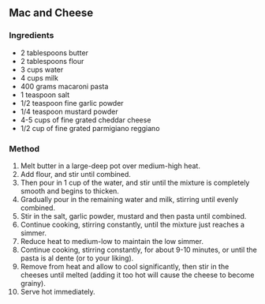 ## Mac and Cheese

### Ingredients

* 2 tablespoons butter
* 2 tablespoons flour
* 3 cups water
* 4 cups milk
* 400 grams macaroni pasta
* 1 teaspoon salt
* 1/2 teaspoon fine garlic powder
* 1/4 teaspoon mustard powder
* 4-5 cups of fine grated cheddar cheese
* 1/2 cup of fine grated parmigiano reggiano


### Method

1. Melt butter in a large-deep pot over medium-high heat.
1. Add flour, and stir until combined.
1. Then pour in 1 cup of the water, and stir until the mixture is completely smooth and begins to thicken.
1. Gradually pour in the remaining water and milk, stirring until evenly combined.
1. Stir in the salt, garlic powder, mustard and then pasta until combined.
1. Continue cooking, stirring constantly, until the mixture just reaches a simmer.
1. Reduce heat to medium-low to maintain the low simmer.
1. Continue cooking, stirring constantly, for about 9-10 minutes, or until the pasta is al dente (or to your liking).
1. Remove from heat and allow to cool significantly, then stir in the cheeses until melted (adding it too hot will cause the cheese to become grainy).
1. Serve hot immediately.
